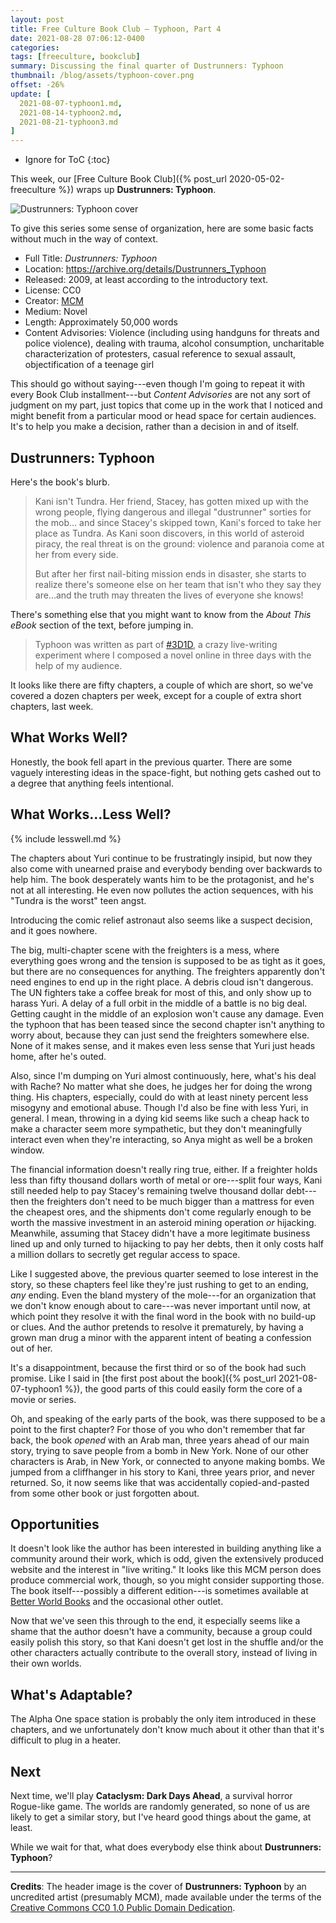 ```yaml
---
layout: post
title: Free Culture Book Club — Typhoon, Part 4
date: 2021-08-28 07:06:12-0400
categories:
tags: [freeculture, bookclub]
summary: Discussing the final quarter of Dustrunners∶ Typhoon
thumbnail: /blog/assets/typhoon-cover.png
offset: -26%
update: [
  2021-08-07-typhoon1.md,
  2021-08-14-typhoon2.md,
  2021-08-21-typhoon3.md
]
---
```


* Ignore for ToC
{:toc}

This week, our [Free Culture Book Club]({% post_url 2020-05-02-freeculture %}) wraps up **Dustrunners:  Typhoon**.

![Dustrunners: Typhoon cover](/blog/assets/typhoon-cover.png "Dustrunners: Typhoon cover")

To give this series some sense of organization, here are some basic facts without much in the way of context.

 * Full Title:  *Dustrunners:  Typhoon*
 * Location:  <https://archive.org/details/Dustrunners_Typhoon>
 * Released:  2009, at least according to the introductory text.
 * License:  CC0
 * Creator:  [MCM](https://mcm.1889.ca/)
 * Medium:  Novel
 * Length:  Approximately 50,000 words
 * Content Advisories:  Violence (including using handguns for threats and police violence), dealing with trauma, alcohol consumption, uncharitable characterization of protesters, casual reference to sexual assault, objectification of a teenage girl

This should go without saying---even though I'm going to repeat it with every Book Club installment---but *Content Advisories* are not any sort of judgment on my part, just topics that come up in the work that I noticed and might benefit from a particular mood or head space for certain audiences.  It's to help you make a decision, rather than a decision in and of itself.

## Dustrunners:  Typhoon

Here's the book's blurb.

 > Kani isn't Tundra. Her friend, Stacey, has gotten mixed up with the wrong people, flying dangerous and illegal "dustrunner" sorties for the mob... and since Stacey's skipped town, Kani's forced to take her place as Tundra. As Kani soon discovers, in this world of asteroid piracy, the real threat is on the ground: violence and paranoia come at her from every side.
 >
 > But after her first nail-biting mission ends in disaster, she starts to realize there's someone else on her team that isn't who they say they are...and the truth may threaten the lives of everyone she knows!

There's something else that you might want to know from the *About This eBook* section of the text, before jumping in.

 > Typhoon was written as part of [#3D1D](https://twitter.com/search?q=%233D1D), a crazy live-writing experiment where I composed a novel online in three days with the help of my audience.

It looks like there are fifty chapters, a couple of which are short, so we've covered a dozen chapters per week, except for a couple of extra short chapters, last week.

## What Works Well?

Honestly, the book fell apart in the previous quarter.  There are some vaguely interesting ideas in the space-fight, but nothing gets cashed out to a degree that anything feels intentional.

## What Works...Less Well?

{% include lesswell.md %}

The chapters about Yuri continue to be frustratingly insipid, but now they also come with unearned praise and everybody bending over backwards to help him.  The book desperately wants him to be the protagonist, and he's not at all interesting.  He even now pollutes the action sequences, with his "Tundra is the worst" teen angst.

Introducing the comic relief astronaut also seems like a suspect decision, and it goes nowhere.

The big, multi-chapter scene with the freighters is a mess, where everything goes wrong and the tension is supposed to be as tight as it goes, but there are no consequences for anything.  The freighters apparently don't need engines to end up in the right place.  A debris cloud isn't dangerous.  The UN fighters take a coffee break for most of this, and only show up to harass Yuri.  A delay of a full orbit in the middle of a battle is no big deal.  Getting caught in the middle of an explosion won't cause any damage.  Even the typhoon that has been teased since the second chapter isn't anything to worry about, because they can just send the freighters somewhere else.  None of it makes sense, and it makes even less sense that Yuri just heads home, after he's outed.

Also, since I'm dumping on Yuri almost continuously, here, what's his deal with Rache?  No matter what she does, he judges her for doing the wrong thing.  His chapters, especially, could do with at least ninety percent less misogyny and emotional abuse.  Though I'd also be fine with less Yuri, in general.  I mean, throwing in a dying kid seems like such a cheap hack to make a character seem more sympathetic, but they don't meaningfully interact even when they're interacting, so Anya might as well be a broken window.

The financial information doesn't really ring true, either.  If a freighter holds less than fifty thousand dollars worth of metal or ore---split four ways, Kani still needed help to pay Stacey's remaining twelve thousand dollar debt---then the freighters don't need to be much bigger than a mattress for even the cheapest ores, and the shipments don't come regularly enough to be worth the massive investment in an asteroid mining operation *or* hijacking.  Meanwhile, assuming that Stacey didn't have a more legitimate business lined up and only turned to hijacking to pay her debts, then it only costs half a million dollars to secretly get regular access to space.

Like I suggested above, the previous quarter seemed to lose interest in the story, so these chapters feel like they're just rushing to get to an ending, *any* ending.  Even the bland mystery of the mole---for an organization that we don't know enough about to care---was never important until now, at which point they resolve it with the final word in the book with no build-up or clues.  And the author pretends to resolve it prematurely, by having a grown man drug a minor with the apparent intent of beating a confession out of her.

It's a disappointment, because the first third or so of the book had such promise.  Like I said in [the first post about the book]({% post_url 2021-08-07-typhoon1 %}), the good parts of this could easily form the core of a movie or series.

Oh, and speaking of the early parts of the book, was there supposed to be a point to the first chapter?  For those of you who don't remember that far back, the book *opened* with an Arab man, three years ahead of our main story, trying to save people from a bomb in New York.  None of our other characters is Arab, in New York, or connected to anyone making bombs.  We jumped from a cliffhanger in his story to Kani, three years prior, and never returned.  So, it now seems like that was accidentally copied-and-pasted from some other book or just forgotten about.

## Opportunities

It doesn't look like the author has been interested in building anything like a community around their work, which is odd, given the extensively produced website and the interest in "live writing."  It looks like this MCM person does produce commercial work, though, so you might consider supporting those.  The book itself---possibly a different edition---is sometimes available at [Better World Books](https://www.betterworldbooks.com/product/detail/typhoon-1926959035) and the occasional other outlet.

Now that we've seen this through to the end, it especially seems like a shame that the author doesn't have a community, because a group could easily polish this story, so that Kani doesn't get lost in the shuffle and/or the other characters actually contribute to the overall story, instead of living in their own worlds.

## What's Adaptable?

The Alpha One space station is probably the only item introduced in these chapters, and we unfortunately don't know much about it other than that it's difficult to plug in a heater.

## Next

Next time, we'll play **Cataclysm: Dark Days Ahead**, a survival horror Rogue-like game.  The worlds are randomly generated, so none of us are likely to get a similar story, but I've heard good things about the game, at least.

While we wait for that, what does everybody else think about **Dustrunners:  Typhoon**?

* * *

**Credits**:  The header image is the cover of **Dustrunners: Typhoon** by an uncredited artist (presumably MCM), made available under the terms of the [Creative Commons CC0 1.0 Public Domain Dedication](https://creativecommons.org/publicdomain/zero/1.0/).
